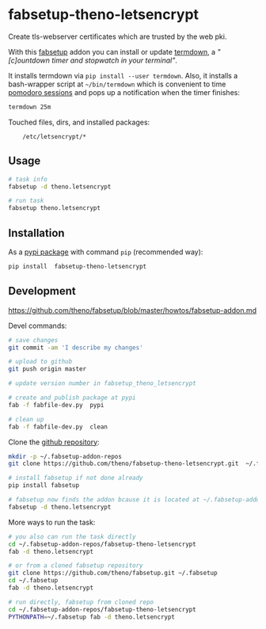 # fabsetup-theno-letsencrypt

Create tls-webserver certificates which are trusted by the web pki.

With this [fabsetup](https://github.com/theno/fabsetup) addon
you can install or update [termdown](https://github.com/trehn/termdown),
a _"[c]ountdown timer and stopwatch in your terminal"_.

It installs termdown via `pip install --user termdown`.
Also, it installs a bash-wrapper script at `~/bin/termdown` which
is convenient to time
[pomodoro sessions](https://en.wikipedia.org/wiki/Pomodoro_Technique)
and pops up a notification when the timer finishes:

```bash
termdown 25m
```

Touched files, dirs, and installed packages:

        /etc/letsencrypt/*

## Usage

```bash
# task info
fabsetup -d theno.letsencrypt

# run task
fabsetup theno.letsencrypt
```

## Installation

As a [pypi package](https://pypi.python.org/pypi/fabsetup-theno-letsencrypt)
with command `pip` (recommended way):

```bash
pip install  fabsetup-theno-letsencrypt
```

## Development

https://github.com/theno/fabsetup/blob/master/howtos/fabsetup-addon.md

Devel commands:

```bash
# save changes
git commit -am 'I describe my changes'

# upload to github
git push origin master

# update version number in fabsetup_theno_letsencrypt

# create and publish package at pypi
fab -f fabfile-dev.py  pypi

# clean up
fab -f fabfile-dev.py  clean
```

Clone the [github repository](https://github.com/theno/fabsetup):

```bash
mkdir -p ~/.fabsetup-addon-repos
git clone https://github.com/theno/fabsetup-theno-letsencrypt.git  ~/.fabsetup-addon-repos/fabsetup-theno-letsencrypt

# install fabsetup if not done already
pip install fabsetup

# fabsetup now finds the addon bcause it is located at ~/.fabsetup-addon-repos
fabsetup -d theno.letsencrypt
```

More ways to run the task:

```bash
# you also can run the task directly
cd ~/.fabsetup-addon-repos/fabsetup-theno-letsencrypt
fab -d theno.letsencrypt

# or from a cloned fabsetup repository
git clone https://github.com/theno/fabsetup.git ~/.fabsetup
cd ~/.fabsetup
fab -d theno.letsencrypt

# run directly, fabsetup from cloned repo
cd ~/.fabsetup-addon-repos/fabsetup-theno-letsencrypt
PYTHONPATH=~/.fabsetup fab -d theno.letsencrypt
```
